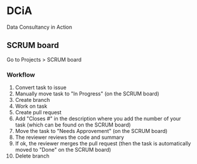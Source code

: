 # DCiA
Data Consultancy in Action

## SCRUM board

Go to Projects > SCRUM board 

### Workflow

1. Convert task to issue
2. Manually move task to "In Progress" (on the SCRUM board)
3. Create branch
4. Work on task
5. Create pull request
6. Add "Closes #" in the description where you add the number of your task (which can be found on the SCRUM board)
7. Move the task to "Needs Approvement" (on the SCRUM board)
8. The reviewer reviews the code and summary
9. If ok, the reviewer merges the pull request (then the task is automatically moved to "Done" on the SCRUM board)
10. Delete branch
